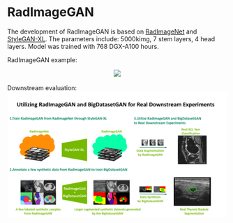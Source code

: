 # RadImageGAN

The development of RadImageGAN is based on [RadImageNet](https://github.com/BMEII-AI/RadImageNet) and [StyleGAN-XL](https://github.com/autonomousvision/stylegan-xl). The parameters include: 5000kimg,  7 stem layers, 4 head layers. Model was trained with 768 DGX-A100 hours.

RadImageGAN example:
<p align="center">
  <img src="media/radimagegan_video.mp4" width="60%">
</p>


Downstream evaluation:
<img src="media/study_design.png">

